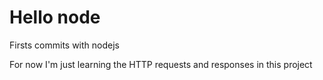 # Hello node
Firsts commits with nodejs

For now I'm just learning the HTTP requests and responses in this project
